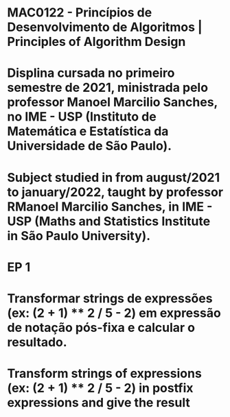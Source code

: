 # MAC0122 - Princípios de Desenvolvimento de Algoritmos | Principles of Algorithm Design

# Displina cursada no primeiro semestre de 2021, ministrada pelo professor Manoel Marcilio Sanches, no IME - USP (Instituto de Matemática e Estatística da Universidade de São Paulo).
# Subject studied in from august/2021 to january/2022, taught by professor RManoel Marcilio Sanches, in IME - USP (Maths and Statistics Institute in São Paulo University).


# EP 1
# Transformar strings de expressões (ex: (2 + 1) ** 2 / 5 - 2) em expressão de notação pós-fixa e calcular o resultado.
# Transform strings of expressions (ex: (2 + 1) ** 2 / 5 - 2) in postfix expressions and give the result
